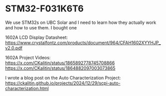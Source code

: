 # STM32-F031K6T6
We use STM32s on UBC Solar and I need to learn how they actually work and how to use them. I bought one

1602A LCD Display Datasheet:  
https://www.crystalfontz.com/products/document/964/CFAH1602XYYHJP_v2.0.pdf

1602A Project Videos:  
https://x.com/CKalitin/status/1865892778745708866  
https://x.com/CKalitin/status/1864882097003073865  

I wrote a blog post on the Auto Characterization Project:
https://ckalitin.github.io/projects/2024/12/29/scpi-auto-characterization.html
